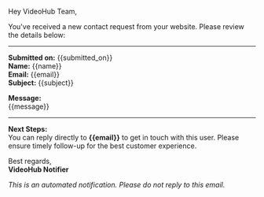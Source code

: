 Hey VideoHub Team,

You've received a new contact request from your website. Please review the details below:

---

**Submitted on:** {{submitted_on}}  
**Name:** {{name}}  
**Email:** {{email}}  
**Subject:** {{subject}}

**Message:**  
{{message}}

---

**Next Steps:**  
You can reply directly to **{{email}}** to get in touch with this user. Please ensure timely follow-up for the best
customer experience.

Best regards,<br/>
**VideoHub Notifier**

*This is an automated notification. Please do not reply to this email.*
